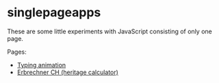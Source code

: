 # singlepageapps

These are some little experiments with JavaScript consisting of only one page.

Pages:

- [Typing animation](https://rafaelurben.github.io/singlepageapps/typing-animation/)
- [Erbrechner CH (heritage calculator)](https://rafaelurben.github.io/singlepageapps/erbrechner/)
